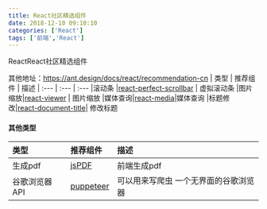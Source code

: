 ```yaml
---
title: React社区精选组件
date: 2018-12-10 09:10:10 
categories: ['React']
tags: ['前端','React']
---
```


ReactReact社区精选组件
<!-- more -->

其他地址：https://ant.design/docs/react/recommendation-cn
| 类型 | 推荐组件 | 描述
| :--- | :--- | :---
|滚动条 |[react-perfect-scrollbar](https://github.com/goldenyz/react-perfect-scrollbar)  | 虚拟滚动条
|图片缩放|[react-viewer](https://github.com/infeng/react-viewer) | 图片缩放
|媒体查询|[react-media](https://github.com/ReactTraining/react-media)|媒体查询
|标题修改|[react-document-title](https://github.com/gaearon/react-document-title)| 修改标题


#### 其他类型
| 类型 | 推荐组件 | 描述
| :--- | :--- | :---
|生成pdf |[jsPDF](https://github.com/MrRio/jsPDF?utm_source=gold_browser_extension)  | 前端生成pdf
|谷歌浏览器API |[puppeteer](https://github.com/GoogleChrome/puppeteer)  | 可以用来写爬虫 一个无界面的谷歌浏览器